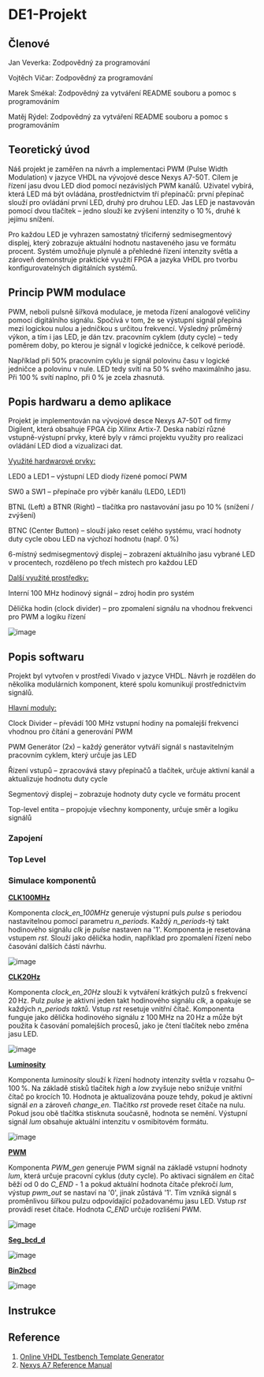 # **DE1-Projekt**
## **Členové**
Jan Veverka: Zodpovědný za programování 
  
Vojtěch Vičar: Zodpovědný za programování 
  
Marek Smékal: Zodpovědný za vytváření README souboru a pomoc s programováním 
  
Matěj Rýdel: Zodpovědný za vytváření README souboru a pomoc s programováním

## Teoretický úvod
Náš projekt je zaměřen na návrh a implementaci PWM (Pulse Width Modulation) v jazyce VHDL na vývojové desce Nexys A7-50T. Cílem je řízení jasu dvou LED diod pomocí nezávislých PWM kanálů. Uživatel vybírá, která LED má být ovládána, prostřednictvím tří přepínačů: první přepínač slouží pro ovládání první LED, druhý pro druhou LED. Jas LED je nastavován pomocí dvou tlačítek – jedno slouží ke zvýšení intenzity o 10 %, druhé k jejímu snížení.

Pro každou LED je vyhrazen samostatný tříciferný sedmisegmentový displej, který zobrazuje aktuální hodnotu nastaveného jasu ve formátu procent. Systém umožňuje plynulé a přehledné řízení intenzity světla a zároveň demonstruje praktické využití FPGA a jazyka VHDL pro tvorbu konfigurovatelných digitálních systémů. 

## Princip PWM modulace
PWM, neboli pulsně šířková modulace, je metoda řízení analogové veličiny pomocí digitálního signálu. Spočívá v tom, že se výstupní signál přepíná mezi logickou nulou a jedničkou s určitou frekvencí. Výsledný průměrný výkon, a tím i jas LED, je dán tzv. pracovním cyklem (duty cycle) – tedy poměrem doby, po kterou je signál v logické jedničce, k celkové periodě.

Například při 50% pracovním cyklu je signál polovinu času v logické jedničce a polovinu v nule. LED tedy svítí na 50 % svého maximálního jasu. Při 100 % svítí naplno, při 0 % je zcela zhasnutá.

## Popis hardwaru a demo aplikace
Projekt je implementován na vývojové desce Nexys A7-50T od firmy Digilent, která obsahuje FPGA čip Xilinx Artix-7. Deska nabízí různé vstupně-výstupní prvky, které byly v rámci projektu využity pro realizaci ovládání LED diod a vizualizaci dat.

<ins>Využité hardwarové prvky:<ins>

LED0 a LED1 – výstupní LED diody řízené pomocí PWM

SW0 a SW1 – přepínače pro výběr kanálu (LED0, LED1)

BTNL (Left) a BTNR (Right) – tlačítka pro nastavování jasu po 10 % (snížení / zvýšení)

BTNC (Center Button) – slouží jako reset celého systému, vrací hodnoty duty cycle obou LED na výchozí hodnotu (např. 0 %)

6-místný sedmisegmentový displej – zobrazení aktuálního jasu vybrané LED v procentech, rozděleno po třech místech pro každou LED

<ins>Další využité prostředky:<ins>

Interní 100 MHz hodinový signál – zdroj hodin pro systém

Dělička hodin (clock divider) – pro zpomalení signálu na vhodnou frekvenci pro PWM a logiku řízení

![image](https://github.com/user-attachments/assets/1fa2566f-5888-4dca-b762-d699d41f3add)

## Popis softwaru
Projekt byl vytvořen v prostředí Vivado v jazyce VHDL. Návrh je rozdělen do několika modulárních komponent, které spolu komunikují prostřednictvím signálů.

<ins>Hlavní moduly:<ins>

Clock Divider – převádí 100 MHz vstupní hodiny na pomalejší frekvenci vhodnou pro čítání a generování PWM

PWM Generátor (2x) – každý generátor vytváří signál s nastavitelným pracovním cyklem, který určuje jas LED

Řízení vstupů – zpracovává stavy přepínačů a tlačítek, určuje aktivní kanál a aktualizuje hodnotu duty cycle

Segmentový displej – zobrazuje hodnoty duty cycle ve formátu procent

Top-level entita – propojuje všechny komponenty, určuje směr a logiku signálů

### Zapojení

### Top Level

### Simulace komponentů
<ins>**CLK100MHz**<ins>  

Komponenta *clock_en_100MHz* generuje výstupní puls *pulse* s periodou nastavitelnou pomocí parametru *n_periods*. Každý *n_periods*-tý takt hodinového signálu *clk* je *pulse* nastaven na '1'. Komponenta je resetována vstupem *rst*. Slouží jako dělička hodin, například pro zpomalení řízení nebo časování dalších částí návrhu.

![image](https://github.com/user-attachments/assets/5855c609-5462-46cf-8999-8a8ba929a9c9)

<ins>**CLK20Hz**<ins>

Komponenta *clock_en_20Hz* slouží k vytváření krátkých pulzů s frekvencí 20 Hz. Pulz *pulse* je aktivní jeden takt hodinového signálu *clk*, a opakuje se každých *n_periods taktů*. Vstup *rst* resetuje vnitřní čítač. Komponenta funguje jako dělička hodinového signálu z 100 MHz na 20 Hz a může být použita k časování pomalejších procesů, jako je čtení tlačítek nebo změna jasu LED.

![image](https://github.com/user-attachments/assets/ba2d61d3-ba38-4a36-9c4a-53828a341a0a)

<ins>**Luminosity**<ins>  

Komponenta *luminosity* slouží k řízení hodnoty intenzity světla v rozsahu 0–100 %. Na základě stisků tlačítek *high* a *low* zvyšuje nebo snižuje vnitřní čítač po krocích 10. Hodnota je aktualizována pouze tehdy, pokud je aktivní signál *en* a zároveň *change_en*. Tlačítko *rst* provede reset čítače na nulu. Pokud jsou obě tlačítka stisknuta současně, hodnota se nemění. Výstupní signál *lum* obsahuje aktuální intenzitu v osmibitovém formátu.

![image](https://github.com/user-attachments/assets/3b60fa7b-57da-42c8-afad-159e59e96bfb)

<ins>**PWM**<ins> 

Komponenta *PWM_gen* generuje PWM signál na základě vstupní hodnoty *lum*, která určuje pracovní cyklus (duty cycle). Po aktivaci signálem *en* čítač běží od 0 do *C_END* - 1 a pokud aktuální hodnota čítače překročí *lum*, výstup *pwm_out* se nastaví na '0', jinak zůstává '1'. Tím vzniká signál s proměnlivou šířkou pulzu odpovídající požadovanému jasu LED. Vstup *rst* provádí reset čítače. Hodnota *C_END* určuje rozlišení PWM.

![image](https://github.com/user-attachments/assets/e55e5a58-f3e8-4b60-b080-04a394fde615)

<ins>**Seg_bcd_d**<ins>  



![image](https://github.com/user-attachments/assets/893d600c-1da9-404e-8757-2ede3ee9e6b6)

<ins>**Bin2bcd**<ins>



![image](https://github.com/user-attachments/assets/94b8e407-5999-44fb-be5d-33b7c0ba2fa6)

## Instrukce

## Reference
1. [Online VHDL Testbench Template Generator](https://vhdl.lapinoo.net/)
2. [Nexys A7 Reference Manual](https://digilent.com/reference/programmable-logic/nexys-a7/reference-manual)

